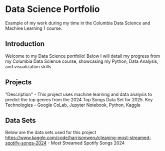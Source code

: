 # Data Science Portfolio
Example of my work during my time in the Columbia Data Science and Machine Learning 1 course. 


## Introduction
Welcome to my Data Science portfolio! Below I will detail my progress from my Columbia Data Science course, showcasing my Python, Data Analysis, and visualization skills.

## Projects 
"Description" - This project uses machine learning and data analysis to predict the top genres from the 2024 Top Songs Data Set for 2025. 
Key Technologies - Google CoLab, Jupyter Notebook, Python, Kaggle

## Data Sets 
Below are the data sets used for this project
https://www.kaggle.com/code/harrisonweru/cleaning-most-streamed-spotify-songs-2024 - Most Streamed Spotify Songs 2024
